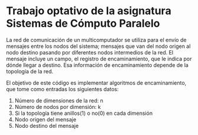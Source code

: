 # Trabajo optativo de la asignatura Sistemas de Cómputo Paralelo
  La red de comunicación de un multicomputador se utiliza para el envío de mensajes entre los nodos
del sistema; mensajes que van del nodo origen al nodo destino pasando por diferentes nodos
intermedios de la red. El mensaje incluye un campo, el registro de encaminamiento, que le indica
por dónde llegar a destino. Esa información de encaminamiento depende de la topología de la red.

  El objetivo de este código es implementar algoritmos de encaminamiento, que tome como entradas los siguientes
datos:
  1. Número de dimensiones de la red: n
  2. Número de nodos por dimensión: k
  3. Si la topología tiene anillos(1) o no(0) en cada dimensión
  4. Nodo origen del mensaje
  5. Nodo destino del mensaje
